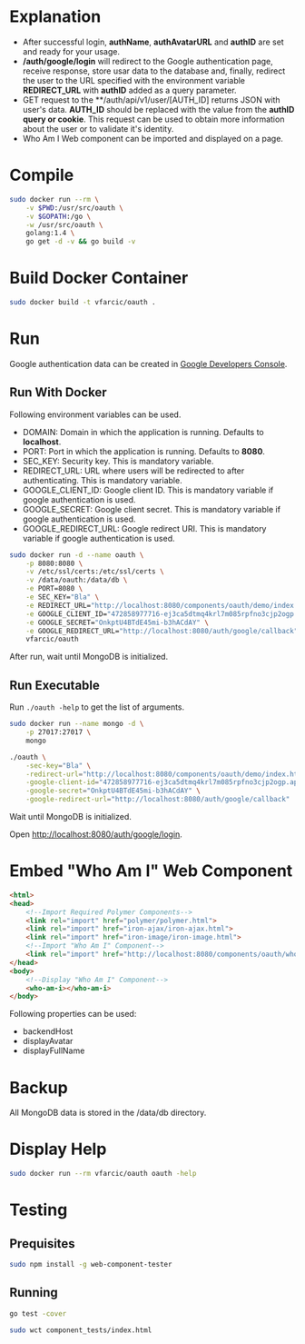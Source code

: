Explanation
===========

* After successful login, **authName**, **authAvatarURL** and **authID** are set and ready for your usage.
* **/auth/google/login** will redirect to the Google authentication page, receive response, store usar data to the database and, finally, redirect the user to the URL specified with the environment variable **REDIRECT_URL** with **authID** added as a query parameter.
* GET request to the **/auth/api/v1/user/[AUTH_ID] returns JSON with user's data. **AUTH_ID** should be replaced with the value from the **authID query or cookie**. This request can be used to obtain more information about the user or to validate it's identity.
* Who Am I Web component can be imported and displayed on a page.

Compile
=======

```bash
sudo docker run --rm \
	-v $PWD:/usr/src/oauth \
	-v $GOPATH:/go \
	-w /usr/src/oauth \
	golang:1.4 \
	go get -d -v && go build -v
```

Build Docker Container
======================

```bash
sudo docker build -t vfarcic/oauth .
```

Run
===

Google authentication data can be created in [Google Developers Console](https://console.developers.google.com).

Run With Docker
---------------

Following environment variables can be used. 

* DOMAIN: Domain in which the application is running. Defaults to **localhost**.
* PORT: Port in which the application is running. Defaults to **8080**.
* SEC_KEY: Security key. This is mandatory variable.
* REDIRECT_URL: URL where users will be redirected to after authenticating. This is mandatory variable.
* GOOGLE_CLIENT_ID: Google client ID. This is mandatory variable if google authentication is used.
* GOOGLE_SECRET: Google client secret. This is mandatory variable if google authentication is used.
* GOOGLE_REDIRECT_URL: Google redirect URI. This is mandatory variable if google authentication is used.

```bash
sudo docker run -d --name oauth \
	-p 8080:8080 \
	-v /etc/ssl/certs:/etc/ssl/certs \
	-v /data/oauth:/data/db \
	-e PORT=8080 \
	-e SEC_KEY="Bla" \
	-e REDIRECT_URL="http://localhost:8080/components/oauth/demo/index.html" \
	-e GOOGLE_CLIENT_ID="472858977716-ej3ca5dtmq4krl7m085rpfno3cjp2ogp.apps.googleusercontent.com" \
	-e GOOGLE_SECRET="OnkptU4BTdE45mi-b3hACdAY" \
	-e GOOGLE_REDIRECT_URL="http://localhost:8080/auth/google/callback" \
	vfarcic/oauth
```

After run, wait until MongoDB is initialized.

Run Executable
--------------

Run `./oauth -help` to get the list of arguments.

```bash
sudo docker run --name mongo -d \
	-p 27017:27017 \
	mongo

./oauth \
	-sec-key="Bla" \
	-redirect-url="http://localhost:8080/components/oauth/demo/index.html" \
	-google-client-id="472858977716-ej3ca5dtmq4krl7m085rpfno3cjp2ogp.apps.googleusercontent.com" \
	-google-secret="OnkptU4BTdE45mi-b3hACdAY" \
	-google-redirect-url="http://localhost:8080/auth/google/callback"
```

Wait until MongoDB is initialized.

Open [http://localhost:8080/auth/google/login](http://localhost:8080/auth/google/login).

Embed "Who Am I" Web Component
==============================

```html
<html>
<head>
	<!--Import Required Polymer Components-->
    <link rel="import" href="polymer/polymer.html">
    <link rel="import" href="iron-ajax/iron-ajax.html">
    <link rel="import" href="iron-image/iron-image.html">
    <!--Import "Who Am I" Component-->
	<link rel="import" href="http://localhost:8080/components/oauth/whoami.html">
</head>
<body>
	<!--Display "Who Am I" Component-->
	<who-am-i></who-am-i>
</body>
```

Following properties can be used:

* backendHost
* displayAvatar
* displayFullName

Backup
======

All MongoDB data is stored in the /data/db directory.


Display Help
============

```bash
sudo docker run --rm vfarcic/oauth oauth -help
```

Testing
=======

Prequisites
-----------

```bash
sudo npm install -g web-component-tester
```

Running
-------

```bash
go test -cover

sudo wct component_tests/index.html
```